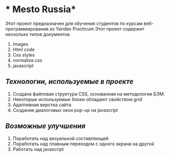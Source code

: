 # * Mesto Russia*

Этот проект предназначен для обучения студентов по курсам веб-программирования из Yandex Practicum
Этот проект содержит несколько типов документов.

1. Images
2. Html code
3. Css styles
4. normalize.css
5. javascript

## *Технологии, используемые в проекте*

1. Создана файловая структура CSS, основанная на методологии БЭМ.
2. Некоторые используемые блоки обладают свойством grid
3. Адаптивная верстка сайта 
4. Создание диалоговых окон pop-up на javascript

## *Возможные улучшения*
1. Поработать над визуальной составляющей
2. Поработать над плавным переходом с одного экрана на другой
3. Работать над javascript


